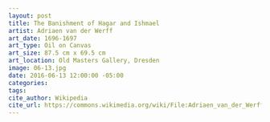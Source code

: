 ```yaml
---
layout: post
title: The Banishment of Hagar and Ishmael
artist: Adriaen van der Werff
art_date: 1696-1697
art_type: Oil on Canvas
art_size: 87.5 cm x 69.5 cm
art_location: Old Masters Gallery, Dresden
image: 06-13.jpg
date: 2016-06-13 12:00:00 -05:00
categories:
tags:
cite_author: Wikipedia
cite_url: https://commons.wikimedia.org/wiki/File:Adriaen_van_der_Werff_020.jpg
---
```

